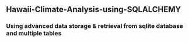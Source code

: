 ## Hawaii-Climate-Analysis-using-SQLALCHEMY
### Using advanced data storage & retrieval from sqlite database and multiple tables
